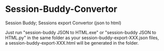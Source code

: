 # Session-Buddy-Convertor
Session Buddy; Sessions export Convertor (json to html)


Just run "session-buddy JSON to HTML.exe" or "session-buddy JSON to HTML.py" in the same folder as your session-buddy-export-XXX.json files,
a session-buddy-export-XXX.html will be generated in the folder.

